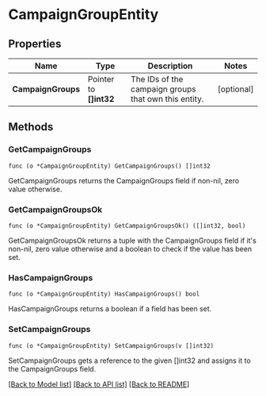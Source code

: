 # CampaignGroupEntity

## Properties

Name | Type | Description | Notes
------------ | ------------- | ------------- | -------------
**CampaignGroups** | Pointer to **[]int32** | The IDs of the campaign groups that own this entity. | [optional] 

## Methods

### GetCampaignGroups

`func (o *CampaignGroupEntity) GetCampaignGroups() []int32`

GetCampaignGroups returns the CampaignGroups field if non-nil, zero value otherwise.

### GetCampaignGroupsOk

`func (o *CampaignGroupEntity) GetCampaignGroupsOk() ([]int32, bool)`

GetCampaignGroupsOk returns a tuple with the CampaignGroups field if it's non-nil, zero value otherwise
and a boolean to check if the value has been set.

### HasCampaignGroups

`func (o *CampaignGroupEntity) HasCampaignGroups() bool`

HasCampaignGroups returns a boolean if a field has been set.

### SetCampaignGroups

`func (o *CampaignGroupEntity) SetCampaignGroups(v []int32)`

SetCampaignGroups gets a reference to the given []int32 and assigns it to the CampaignGroups field.


[[Back to Model list]](../README.md#documentation-for-models) [[Back to API list]](../README.md#documentation-for-api-endpoints) [[Back to README]](../README.md)


